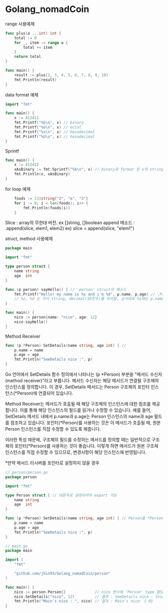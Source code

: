 # Golang_nomadCoin


range 사용예제
```go
func plus(a ...int) int {
	total := 0
	for _, item := range a {
		total += item
	}
	return total
}

func main() {
	result := plus(2, 3, 4, 5, 6, 7, 8, 9, 10)
	fmt.Println(result)
}

```

data format 예제
```go
import "fmt"

func main() {
	x := 412412
	fmt.Printf("%b\n", x) // binary
	fmt.Printf("%o\n", x) // octal
	fmt.Printf("%x\n", x) // hexadecimal
	fmt.Printf("%U\n", x) // hexadecimal
}
```

Sprintf 
```go
func main() {
	x := 412412
	xAsBinary := fmt.Sprintf("%b\n", x) // binary로 format 된 x의 string
	fmt.Println(x, xAsBinary)
}
```

for loop 예제  
```go
	foods := [3]string{"2", "e", "3"}
	for i := 0; i < len(foods); i++ {
		fmt.Println(foods[i])
	}
```

Slice : array의 무한대 버전. ex []string, []boolean
append 메소드 : .append(slice, elem1, elem2)
ex) slice = append(slice, "elem1")


struct, method 사용예제
```go
package main

import "fmt"

type person struct {
	name string
	age  int
}

func (p person) sayHello() { // 'person' struct의 메소드
	fmt.Printf("Hello! my name is %s and i'm %d", p.name, p.age) // .Println으로 출력하면 '...name is %s and i'm %d' 라고 출력됨.
	// %s, %d 는 각각 string, decimal(10진수)를 의미함. 순서대로 %s에는 p.name, %d에는 p.age가 할당됨
}

func main() {
	nico := person{name: "nico", age: 12}
	nico.sayHello()
}
```


Method Receiver
```go
func (p *Person) SetDetails(name string, age int) { // 
	p.name = name
	p.age = age
	fmt.Println("SeeDetails nico :", p)
}

```
Go 언어에서 SetDetails 함수 정의에서 나타나는 (p *Person) 부분을 "메서드 수신자(method receiver)"라고 부릅니다. 메서드 수신자는 해당 메서드가 연결될 구조체의 인스턴스를 정의합니다. 이 경우, SetDetails 메서드는 Person 구조체의 포인터 인스턴스(*Person)에 연결되어 있습니다.

Method Receiver는 메서드가 호출될 때 해당 구조체의 인스턴스에 대한 참조를 제공합니다. 이를 통해 해당 인스턴스의 필드를 읽거나 수정할 수 있습니다. 예를 들어, SetDetails 메서드 내에서 p.name과 p.age는 Person 인스턴스의 name과 age 필드를 참조하고 있습니다. 포인터(*Person)를 사용하는 것은 이 메서드가 호출될 때, 원본 Person 인스턴스를 직접 수정할 수 있도록 해줍니다.

이러한 특성 때문에, 구조체의 필드를 수정하는 메서드를 정의할 때는 일반적으로 구조체의 포인터(*Person)를 사용하는 것이 좋습니다. 이렇게 하면 메서드가 원본 구조체 인스턴스를 직접 수정할 수 있으므로, 변경사항이 해당 인스턴스에 반영됩니다.

*만약 메서드 리시버를 포인터로 설정하지 않을 경우
```go
// person/person.go
package person

import "fmt"

type Person struct { // 대문자로 설정되어야 export 가능
	name string
	age  int
}

func (p *Person) SetDetails(name string, age int) { // Person을 *Person으로 바꾸지 않으면, Go 언어가 main.go의 nico를 복사한 복사본(메소드 리시버의 p)을 수정한다. 하지만 원본(main.go의 nico)는 수정되지 않는다.
	p.name = name
	p.age = age
	fmt.Println("SeeDetails nico :", p)
}

// main.go
package main

import (
	"fmt"

	"github.com/jhin93/Golang_nomadCoin/person"
)

func main() {
	nico := person.Person{}             // nico 변수에 'Person' type 할당
	nico.SetDetails("nico", 12)         // 결과 : SeeDetails nico : {nico 12}
	fmt.Println("Main's nico : ", nico) // 결과 : Main's nico' { 0}
}


```